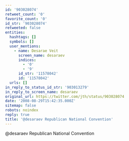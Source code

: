 ```yaml
---
id: '903028074'
retweet_count: '0'
favorite_count: '0'
id_str: '903028074'
retweeted: false
entities:
  hashtags: []
  symbols: []
  user_mentions:
    - name: Desarae Veit
      screen_name: desaraev
      indices:
        - '0'
        - '9'
      id_str: '11578042'
      id: '11578042'
  urls: []
in_reply_to_status_id_str: '903013279'
in_reply_to_screen_name: desaraev
original_url: https://twitter.com/jth/status/903028074
date: '2008-08-29T15:42:35.000Z'
sitemap: false
robots: noindex
reply: true
title: '@desaraev Republican National Convention'
---
```


@desaraev Republican National Convention